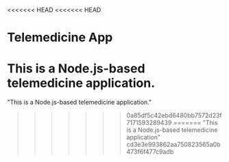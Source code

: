 <<<<<<< HEAD
<<<<<<< HEAD
# Telemedicine App
This is a Node.js-based telemedicine application.
=======
"This is a Node.js-based telemedicine application." 
>>>>>>> 0a85df5c42ebd6480bb7572d23f7171593289439
=======
"This is a Node.js-based telemedicine application" 
>>>>>>> cd3e3e993862aa750823565a0b473f6f477c9adb
